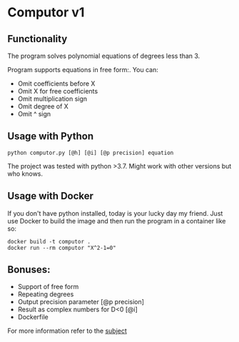 # Computor v1

## Functionality
The program solves polynomial equations of degrees less than 3.

Program supports equations in free form:. You can:
* Omit coefficients before X
* Omit X for free coefficients
* Omit multiplication sign
* Omit degree of X
* Omit ^ sign

## Usage with Python
```
python computor.py [@h] [@i] [@p precision] equation
```
The project was tested with python >3.7. Might work with other versions but who knows.

## Usage with Docker
If you don't have python installed, today is your lucky day my friend. Just use Docker to build the image and then run the program in a container like so:
```
docker build -t computor .
docker run --rm computor "X^2-1=0"
```

## Bonuses:
* Support of free form
* Repeating degrees
* Output precision parameter [@p precision]
* Result as complex numbers for D<0 [@i]
* Dockerfile

For more information refer to the [subject](https://cdn.intra.42.fr/pdf/pdf/13223/en.subject.pdf)
